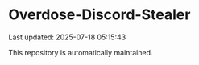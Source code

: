 # Overdose-Discord-Stealer

Last updated: 2025-07-18 05:15:43

This repository is automatically maintained.
